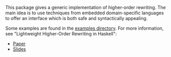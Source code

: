 This package gives a generic implementation of higher-order rewriting. The main idea is to use techniques from embedded domain-specific languages to offer an interface which is both safe and syntactically appealing.

Some examples are found in the [examples directory](examples). For more information, see "Lightweight Higher-Order Rewriting in Haskell":

  * [Paper](http://www.cse.chalmers.se/~emax/documents/axelsson2015lightweight_DRAFT.pdf)
  * [Slides](http://www.cse.chalmers.se/~emax/documents/axelsson2015lightweight_slides.pdf)
